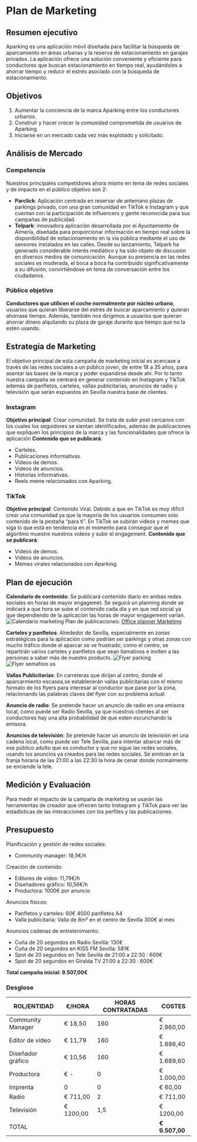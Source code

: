 # Plan de Marketing

## Resumen ejecutivo

Aparking es una aplicación móvil diseñada para facilitar la búsqueda de aparcamiento en áreas urbanas y la reserva de estacionamiento en garajes privados. La aplicación ofrece una solución conveniente y eficiente para conductores que buscan estacionamiento en tiempo real, ayudándoles a ahorrar tiempo y reducir el estrés asociado con la búsqueda de estacionamiento.

## Objetivos

1. Aumentar la conciencia de la marca Aparking entre los conductores urbanos.
2. Construir y hacer crecer la comunidad comprometida de usuarios de Aparking.
3. Iniciarse en un mercado cada vez más explotado y solicitado.

## Análisis de Mercado

### Competencia

Nuestros principales competidores ahora mismo en tema de redes sociales y de impacto en el público objetivo son 2:

- **Parclick**: Aplicación centrada en reservar de antemano plazas de parkings privado, con una gran comunidad en TikTok e Instagram y que cuentan con la participación de influencers y gente reconocida para sus campañas de publicidad.
- **Telpark**: innovadora aplicación desarrollada por el Ayuntamiento de Almería, diseñada para proporcionar información en tiempo real sobre la disponibilidad de estacionamiento en la vía pública mediante el uso de sensores instalados en las calles. Desde su lanzamiento, Telpark ha generado considerable interés mediático y ha sido objeto de discusión en diversos medios de comunicación. Aunque su presencia en las redes sociales es moderada, el boca a boca ha contribuido significativamente a su difusión, convirtiéndose en tema de conversación entre los ciudadanos.

### Público objetivo

**Conductores que utilicen el coche normalmente por núcleo urbano**, usuarios que quieran liberarse del estrés de buscar aparcamiento y quieran ahorrase tiempo.
Además, también nos dirigimos a usuarios que quieran ahorrar dinero alquilando su plaza de garaje durante que tiempo que no la estén usando.

## Estrategia de Marketing

El objetivo principal de esta campaña de marketing inicial es acercase a través de las redes sociales a un público joven, de entre 18 a 35 años, para asentar las bases de la marca y poder expandirse desde ahí.
Por lo tanto nuestra campaña se centrará en generar contenido en Instagram y TikTok además de panfletos, carteles, vallas publicitarias, anuncios de radio y televisión que serán expuestos en Sevilla nuestra base de clientes.

### Instagram

**Objetivo principal**: Crear comunidad.
Se trata de subir post cercanos con los cuales los seguidores se sientan identificados, además de publicaciones que expliquen los principios de la marca y las funcionalidades que ofrece la aplicación
**Contenido que se publicará**:

- Carteles.
- Publicaciones informativas.
- Videos de demos.
- Videos de anuncios.
- Historias informativas.
- Reels meme relacionados con Aparking.

### TikTok

**Objetivo principal**: Contenido Viral.
Debido a que en TikTok es muy difícil crear una comunidad ya que la mayoría de los usuarios consumen solo contenido de la pestaña “para ti”. En TikTok se subirán videos y memes que siga lo que está en tendencia en el momento para conseguir que el algoritmo muestre nuestros videos y subir el engagement.
**Contenido que se publicará**:

- Videos de demos.
- Videos de anuncios.
- Memes virales relacionados con Aparking.

## Plan de ejecución

**Calendario de contenido**: Se publicará contenido diario en ambas redes sociales en horas de mayor engagemet. Se seguirá un planning donde se indicará a que hora se sube el contenido cada día y en que red social ya que dependiendo de la aplicación las horas de mayor engagement varían.
![Calendario marketing](/img/calendario_marketing.png)
Plan de publicaciones: [Office planner Marketing](https://tasks.office.com/uses0.onmicrosoft.com/Home/PlanViews/uF8w2AgxvUWQIe2zy07L2JYAHS6_?Type=PlanLink&Channel=Link&CreatedTime=638505846636750000)

**Carteles y panfletos**: Alrededor de Sevilla, especialmente en zonas estratégicas para la aplicación como podrían ser parkings y otras zonas con mucho tráfico donde el aparcar se ve frustrado, como el centro, se repartirán varios carteles y panfletos que sean llamativos e inviten a las personas a saber más de nuestro producto.
![Flyer parking](/img/flyer1.png)
![Flyer semaforo us](/img/flyer2.png)

**Vallas Publicitarias**: En carreteras que dirijan al centro, donde el aparcarmiento escasea,se establecerán vallas publicitarias con el mismo formato de los flyers para interesar al conductor que pase por la zona, relacionando las palabras claves del flyer con su problema actual.

**Anuncio de radio**: Se pretende hacer un anuncio de radio en una emisora local, como puede ser Radio Sevilla, ya que nuestros clientes al ser conductores hay una alta probabilidad de que esten escunchando la emisora.

**Anuncios de televisión**: Se pretende hacer un anuncio de televisión en una cadena local, como puede ser Tele Sevilla, para intentar abarcar más de ese público adulto que es conductor y que no sigue las redes sociales, usando los anuncios ya creados para las redes sociales. Se emitiran en la franja horaria de las 21:00 a las 22:30 la hora de cenar donde normalmente se enciende la tele.


## Medición y Evaluación

Para medir el impacto de la campaña de marketing se usarán las herramientas de creador que ofrecen tanto Instagram y TikTok para ver las estadísticas de las interacciones con los perfiles y las publicaciones.

## Presupuesto

Planificación y gestión de redes sociales:

- Community manager: 18,5€/h

Creación de contenido:

- Editores de video: 11,79€/h
- Diseñadores gráfico: 10,56€/h
- Productora: 1000€ por anuncio

Anuncios físicos:

- Panfletos y carteles: 60€ 4000 panfletos A4
- Valla publicitaria: Valla de 8m² en el centro de Sevilla 300€ al mes

Anuncios cadenas de entretenimiento:
- Cuña de 20 segundos en Radio Sevilla: 130€
- Cuña de 20 segundos en KISS FM Sevilla: 581€
- Spot de 20 segundos en Tele Sevilla de 21:00 a 22:30 : 600€
- Spot de 20 segundos en Giralda TV 21:00 a 22:30 : 600€

**Total campaña inicial: 9.507,00€**

### Desglose

| ROL/ENTIDAD       | €/HORA  | HORAS CONTRATADAS | COSTES         |
| ----------------- | ------- | ----------------- | -------------- |
| Community Manager | € 18,50 | 160               | € 2.960,00     |
| Editor de video   | € 11,79 | 160               | € 1.886,40     |
| Diseñador gráfico | € 10,56 | 160               | € 1.689,60     |
| Productora        | € -     | 0                 | € 1.000,00     |
| Imprenta          | 0       | 0                 | € 60,00        |
| Radio          | € 711,00       | 2                 | € 711,00        |
| Televisión          | € 1200,00       | 1,5                 | € 1200,00        |
| TOTAL             |         |                   | **€ 9.507,00** |
